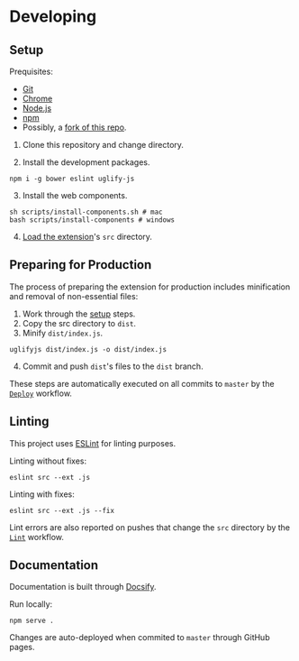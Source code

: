 # Developing

## Setup
Prequisites:
* [Git](https://git-scm.com)
* [Chrome](https://www.google.com/chrome)
* [Node.js](https://nodejs.org/en)
* [npm](https://www.npmjs.com)
* Possibly, a [fork of this repo](https://github.com/gadhagod/bell-schedule-extension/fork).

1. Clone this repository and change directory.

2. Install the development packages.
```
npm i -g bower eslint uglify-js
```
3. Install the web components.
```
sh scripts/install-components.sh # mac
bash scripts/install-components # windows
```
4. [Load the extension](https://youtu.be/19UZcGczmbA)'s `src` directory.

## Preparing for Production
The process of preparing the extension for production includes minification and removal of non-essential files:

1. Work through the [setup](#setup) steps.
2. Copy the src directory to `dist`. 
3. Minify `dist/index.js`.
```
uglifyjs dist/index.js -o dist/index.js
```
4. Commit and push `dist`'s files to the `dist` branch. 

These steps are automatically executed on all commits to `master` by the [`Deploy`](https://github.com/gadhagod/bell-schedule-extension/actions/workflows/deploy.yml) workflow.

## Linting
This project uses [ESLint](https://eslint.org) for linting purposes.

Linting without fixes:

    eslint src --ext .js

Linting with fixes:

    eslint src --ext .js --fix

Lint errors are also reported on pushes that change the `src` directory by the [`Lint`](https://github.com/gadhagod/bell-schedule-extension/actions/workflows/lint.yml) workflow.

## Documentation
Documentation is built through [Docsify](https://docsify.js.org). 

Run locally:

    npm serve .

Changes are auto-deployed when commited to `master` through GitHub pages.